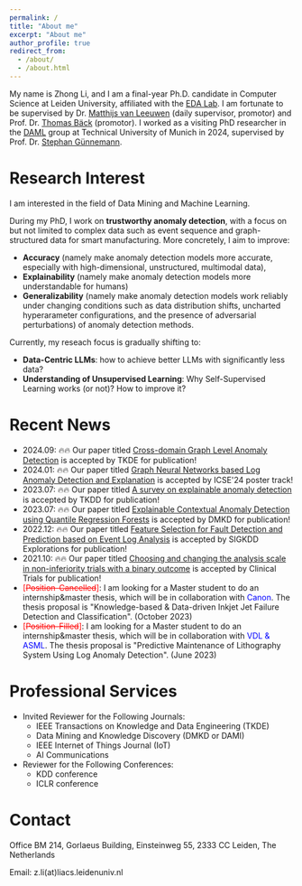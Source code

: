```yaml
---
permalink: /
title: "About me"
excerpt: "About me"
author_profile: true
redirect_from: 
  - /about/
  - /about.html
---
```


My name is Zhong Li, and I am a final-year Ph.D. candidate in Computer Science at Leiden University, affiliated with the [EDA Lab](https://eda.liacs.nl/). I am fortunate  to be supervised  by Dr. [Matthijs van Leeuwen](https://scholar.google.com/citations?user=GGLwU28AAAAJ&hl=en&oi=ao) (daily supervisor, promotor) and Prof. Dr. [Thomas Bäck](https://scholar.google.com/citations?hl=en&user=x7LEID0AAAAJ) (promotor).  I worked as a visiting PhD researcher in the [DAML](https://www.cs.cit.tum.de/en/daml/home/) group at Technical University of Munich in 2024, supervised by Prof. Dr. [Stephan Günnemann](https://scholar.google.de/citations?user=npqoAWwAAAAJ&hl=en).


Research Interest
======
I am interested in the field of Data Mining and Machine Learning. 

During my PhD, I work on **trustworthy anomaly detection**, with a focus on but not limited to complex data such as event sequence and graph-structured data for smart manufacturing. More concretely, I aim to improve:
 * **Accuracy** (namely make anomaly detection models more accurate, especially with high-dimensional, unstructured, multimodal data), 
 * **Explainability** (namely make anomaly detection models more understandable for humans)
 * **Generalizability** (namely make anomaly detection models work reliably under changing conditions such as data distribution shifts, uncharted hyperarameter configurations, and the presence of adversarial perturbations) of anomaly detection methods.

Currently, my reseach focus is gradually shifting to:
 * **Data-Centric LLMs**: how to achieve better LLMs with significantly less data?
 * **Understanding of Unsupervised Learning**: Why Self-Supervised Learning works (or not)? How to improve it?


Recent News
======
- 2024.09: 🔥🔥 Our paper titled [Cross-domain Graph Level Anomaly Detection](https://ieeexplore.ieee.org/document/10684507/keywords#keywords) is accepted by TKDE for publication!
- 2024.01: 🔥🔥 Our paper titled [Graph Neural Networks based Log Anomaly Detection and Explanation](https://arxiv.org/abs/2307.00527) is accepted by ICSE'24 poster track! 
- 2023.07: 🔥🔥 Our paper titled [A survey on explainable anomaly detection](https://dl.acm.org/doi/full/10.1145/3609333) is accepted by TKDD for publication!
- 2023.07: 🔥🔥 Our paper titled [Explainable Contextual Anomaly Detection using Quantile Regression Forests](https://link.springer.com/article/10.1007/s10618-023-00967-z) is accepted by DMKD for publication!
- 2022.12: 🔥🔥 Our paper titled [Feature Selection for Fault Detection and Prediction based on Event Log Analysis](https://dl.acm.org/doi/abs/10.1145/3575637.3575652) is accepted by SIGKDD Explorations for publication!
- 2021.10: 🔥🔥 Our paper titled [Choosing and changing the analysis scale in non-inferiority trials with a binary outcome](https://pubmed.ncbi.nlm.nih.gov/34693789/) is accepted by Clinical Trials for publication!
- <span style="color:red">[~~Position-Cancelled~~]</span>: I am looking for a Master student to do an internship&master thesis, which will be in collaboration with <span style="color:blue">Canon</span>. The thesis proposal is "Knowledge-based & Data-driven Inkjet Jet Failure Detection and Classification".  (October 2023)
- <span style="color:red">[~~Position-Filled~~]</span>: I am looking for a Master student to do an internship&master thesis, which will be in collaboration with <span style="color:blue">VDL & ASML</span>. The thesis proposal is "Predictive Maintenance of Lithography System Using Log Anomaly Detection". (June 2023)

Professional Services
======
* Invited Reviewer for the Following Journals:
  * IEEE Transactions on Knowledge and Data Engineering (TKDE)
  * Data Mining and Knowledge Discovery (DMKD or DAMI)
  * IEEE Internet of Things Journal (IoT)
  * AI Communications
* Reviewer for the Following Conferences:
  * KDD conference
  * ICLR conference

Contact
======
Office BM 214, Gorlaeus Building, Einsteinweg 55, 2333 CC Leiden, The Netherlands

Email: z.li(at)liacs.leidenuniv.nl
